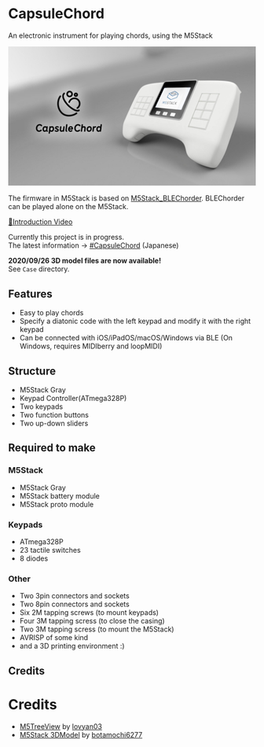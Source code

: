 # CapsuleChord
An electronic instrument for playing chords, using the M5Stack

![eyecatch](images/eyecatch.jpg)

The firmware in M5Stack is based on [M5Stack_BLEChorder](https://github.com/wararyo/m5chorder).
BLEChorder can be played alone on the M5Stack.

[🎥Introduction Video](https://youtu.be/JE3piJ5rN3A)

Currently this project is in progress.  
The latest information -> [#CapsuleChord](https://twitter.com/search?q=%23CapsuleChord&f=live) (Japanese)

**2020/09/26 3D model files are now available!**  
See `Case` directory.

## Features

* Easy to play chords
* Specify a diatonic code with the left keypad and modify it with the right keypad
* Can be connected with iOS/iPadOS/macOS/Windows via BLE (On Windows, requires MIDIberry and loopMIDI)

## Structure

* M5Stack Gray
* Keypad Controller(ATmega328P)
* Two keypads
* Two function buttons
* Two up-down sliders

## Required to make

### M5Stack

* M5Stack Gray
* M5Stack battery module
* M5Stack proto module

### Keypads

* ATmega328P
* 23 tactile switches
* 8 diodes

### Other

* Two 3pin connectors and sockets
* Two 8pin connectors and sockets
* Six 2M tapping screws (to mount keypads)
* Four 3M tapping scress (to close the casing)
* Two 3M tapping scress (to mount the M5Stack)
* AVRISP of some kind
* and a 3D printing environment :)

## Credits

# Credits

* [M5TreeView](https://github.com/lovyan03/M5Stack_TreeView) by [lovyan03](https://github.com/lovyan03)
* [M5Stack 3DModel](https://botalab.tech/m5stack_cad_data/) by [botamochi6277](https://botalab.tech/)
